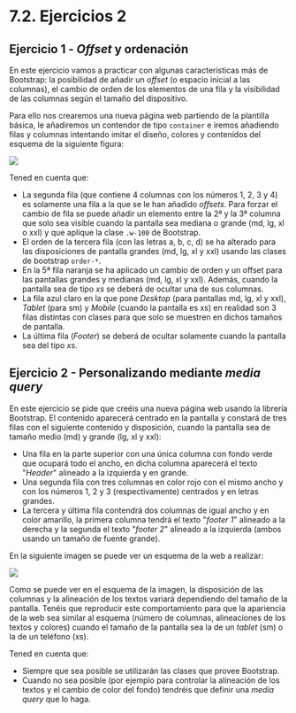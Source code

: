 # 7.2. Ejercicios 2

## Ejercicio 1 - _Offset_ y ordenación

En este ejercicio vamos a practicar con algunas características más de Bootstrap: la posibilidad de añadir un _offset_ (o espacio inicial a las columnas), el cambio de orden de los elementos de una fila y la visibilidad de las columnas según el tamaño del dispositivo.

Para ello nos crearemos una nueva página web partiendo de la plantilla básica, le añadiremos un contendor de tipo `container` e iremos añadiendo filas y columnas intentando imitar el diseño, colores y contenidos del esquema de la siguiente figura:

![](assets/ejercicios/ejercicio-1-2.png)

Tened en cuenta que:

- La segunda fila (que contiene 4 columnas con los números 1, 2, 3 y 4) es solamente una fila a la que se le han añadido _offsets_. Para forzar el cambio de fila se puede añadir un elemento entre la 2ª y la 3ª columna que solo sea visible cuando la pantalla sea mediana o grande (md, lg, xl o xxl) y que aplique la clase `.w-100` de Bootstrap.
- El orden de la tercera fila (con las letras a, b, c, d) se ha alterado para las disposiciones de pantalla grandes (md, lg, xl y xxl) usando las clases de bootstrap `order-*`.
- En la 5ª fila naranja se ha aplicado un cambio de orden y un offset para las pantallas grandes y medianas (md, lg, xl y xxl). Además, cuando la pantalla sea de tipo _xs_ se deberá de ocultar una de sus columnas.
- La fila azul claro en la que pone _Desktop_ (para pantallas md, lg, xl y xxl), _Tablet_ (para sm) y _Mobile_ (cuando la pantalla es xs) en realidad son 3 filas distintas con clases para que solo se muestren en dichos tamaños de pantalla.
- La última fila (_Footer_) se deberá de ocultar solamente cuando la pantalla sea del tipo _xs_.

## Ejercicio 2 - Personalizando mediante _media query_

En este ejercicio se pide que creéis una nueva página web usando la librería Bootstrap. El contenido aparecerá centrado en la pantalla y constará de tres filas con el siguiente contenido y disposición, cuando la pantalla sea de tamaño medio (md) y grande (lg, xl y xxl):

- Una fila en la parte superior con una única columna con fondo verde que ocupará todo el ancho, en dicha columna aparecerá el texto "_Header_" alineado a la izquierda y en grande.
- Una segunda fila con tres columnas en color rojo con el mismo ancho y con los números 1, 2 y 3 (respectivamente) centrados y en letras grandes.
- La tercera y última fila contendrá dos columnas de igual ancho y en color amarillo, la primera columna tendrá el texto "_footer 1_" alineado a la derecha y la segunda el texto "_footer 2_" alineado a la izquierda (ambos usando un tamaño de fuente grande).

En la siguiente imagen se puede ver un esquema de la web a realizar:

![](assets/ejercicios/ejercicio-1-3.png)

Como se puede ver en el esquema de la imagen, la disposición de las columnas y la alineación de los textos variará dependiendo del tamaño de la pantalla. Tenéis que reproducir este comportamiento para que la apariencia de la web sea similar al esquema (número de columnas, alineaciones de los textos y colores) cuando el tamaño de la pantalla sea la de un _tablet_ (sm) o la de un teléfono (xs).

Tened en cuenta que:

- Siempre que sea posible se utilizarán las clases que provee Bootstrap.
- Cuando no sea posible (por ejemplo para controlar la alineación de los textos y el cambio de color del fondo) tendréis que definir una _media query_ que lo haga.
